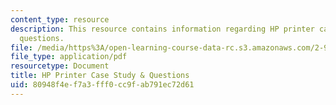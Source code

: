 ```yaml
---
content_type: resource
description: This resource contains information regarding HP printer case study &
  questions.
file: /media/https%3A/open-learning-course-data-rc.s3.amazonaws.com/2-96-management-in-engineering-fall-2012/80948f4ef7a3fff0cc9fab791ec72d61_MIT2_96F12_assn03.pdf
file_type: application/pdf
resourcetype: Document
title: HP Printer Case Study & Questions
uid: 80948f4e-f7a3-fff0-cc9f-ab791ec72d61
---
```

